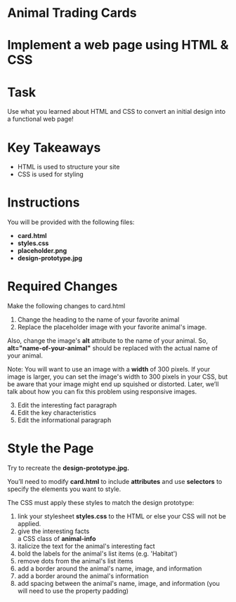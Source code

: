 # Animal Trading Cards

# Implement a web page using HTML & CSS

# Task
Use what you learned about HTML and CSS to convert an initial design into a functional web page!

# Key Takeaways
* HTML is used to structure your site
* CSS is used for styling

# Instructions

You will be provided with the following files:

* **card.html**
* **styles.css**
* **placeholder.png**
* **design-prototype.jpg**

# Required Changes
Make the following changes to card.html

1. Change the heading to the name of your favorite animal
2. Replace the placeholder image with your favorite animal's image.

Also, change the image's **alt** attribute to the name of your animal. So, **alt="name-of-your-animal"** should be replaced with the actual name of your animal.

Note: You will want to use an image with a **width** of 300 pixels. If your image is larger, you can set the image's width to 300 pixels in your CSS, but be aware that your image might end up squished or distorted. Later, we’ll talk about how you can fix this problem using responsive images.

3. Edit the interesting fact paragraph
4. Edit the key characteristics
5. Edit the informational paragraph

# Style the Page
Try to recreate the **design-prototype.jpg.**

You’ll need to modify **card.html** to include **attributes** and use **selectors** to specify the elements you want to style.

The CSS must apply these styles to match the design prototype:

1. link your stylesheet **styles.css** to the HTML or else your CSS will not be applied.
1. give the interesting facts **<div>** a CSS class of **animal-info**
1. italicize the text for the animal's interesting fact
1. bold the labels for the animal's list items (e.g. 'Habitat')
1. remove dots from the animal's list items
1. add a border around the animal's name, image, and information
1. add a border around the animal's information
1. add spacing between the animal's name, image, and information (you will need to use the property padding)
